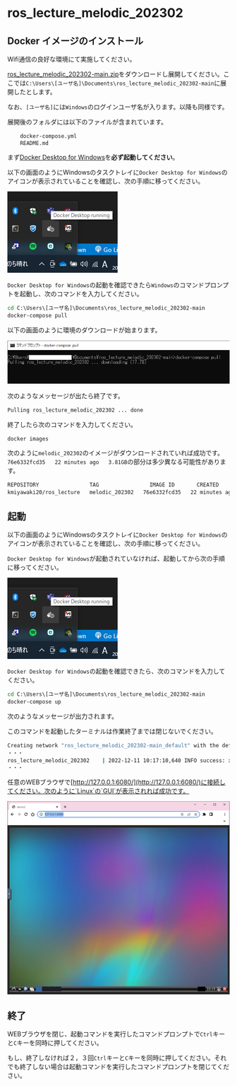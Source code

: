 # ros_lecture_melodic_202302

## Docker イメージのインストール

Wifi通信の良好な環境にて実施してください。

[ros_lecture_melodic_202302-main.zip](https://github.com/KMiyawaki/ros_lecture_melodic_202302/archive/refs/heads/main.zip)をダウンロードし展開してください。ここでは`C:\Users\[ユーザ名]\Documents\ros_lecture_melodic_202302-main`に展開したとします。

なお、`[ユーザ名]`には`Windows`のログインユーザ名が入ります。以降も同様です。

展開後のフォルダには以下のファイルが含まれています。

```text
    docker-compose.yml
    README.md
```

まず[Docker Desktop for Windows](https://docs.docker.com/desktop/install/windows-install/)を**必ず起動してください**。

以下の画面のようにWindowsのタスクトレイに`Docker Desktop for Windows`のアイコンが表示されていることを確認し、次の手順に移ってください。

![2022-12-11_102434.png](./images/2022-12-11_102434.png)

`Docker Desktop for Windows`の起動を確認できたら`Windows`のコマンドプロンプトを起動し、次のコマンドを入力してください。

```cmd
cd C:\Users\[ユーザ名]\Documents\ros_lecture_melodic_202302-main
docker-compose pull
```

以下の画面のように環境のダウンロードが始まります。

![2022-12-11_154539.png](./images/2022-12-11_154539.png)

次のようなメッセージが出たら終了です。

```cmd
Pulling ros_lecture_melodic_202302 ... done
```

終了したら次のコマンドを入力してください。

```cmd
docker images
```

次のように`melodic_202302`のイメージがダウンロードされていれば成功です。  
`76e6332fcd35   22 minutes ago   3.81GB`の部分は多少異なる可能性があります。

```cmd
REPOSITORY                TAG                IMAGE ID       CREATED          SIZE
kmiyawaki20/ros_lecture   melodic_202302   76e6332fcd35   22 minutes ago   3.81GB
```

## 起動

以下の画面のようにWindowsのタスクトレイに`Docker Desktop for Windows`のアイコンが表示されていることを確認し、次の手順に移ってください。

`Docker Desktop for Windows`が起動されていなければ、起動してから次の手順に移ってください。

![2022-12-11_102434.png](./images/2022-12-11_102434.png)

`Docker Desktop for Windows`の起動を確認できたら、次のコマンドを入力してください。

```cmd
cd C:\Users\[ユーザ名]\Documents\ros_lecture_melodic_202302-main
docker-compose up
```

次のようなメッセージが出力されます。

このコマンドを起動したターミナルは作業終了までは閉じないでください。

```cmd
Creating network "ros_lecture_melodic_202302-main_default" with the default driver
・・・
ros_lecture_melodic_202302    | 2022-12-11 10:17:10,640 INFO success: x11vnc entered RUNNING state, process has stayed up for > than 1 seconds (startsecs)
・・・
```

任意のWEBブラウザで[http://127.0.0.1:6080/](http://127.0.0.1:6080/)に接続してください。次のように`Linux`の`GUI`が表示されれば成功です。

![2022-12-11_102006.png](./images/2022-12-11_102006.png)

## 終了

WEBブラウザを閉じ、起動コマンドを実行したコマンドプロンプトで`Ctrl`キーと`C`キーを同時に押してください。

もし、終了しなければ２，３回`Ctrl`キーと`C`キーを同時に押してください。それでも終了しない場合は起動コマンドを実行したコマンドプロンプトを閉じてください。
